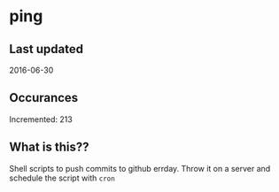 # ping

## Last updated
2016-06-30

## Occurances
Incremented: 213

## What is this?? 
Shell scripts to push commits to github errday. Throw it on a server and schedule the script with `cron`
